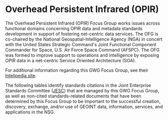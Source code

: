 # Overhead Persistent Infrared (OPIR)
The Overhead Persistent Infrared (OPIR) Focus Group works issues across functional domains concerning OPIR data and metadata standards development in support of fostering net-centric data services. The OFG is co-chaired by the National Geospatial-Intelligence Agency (NGA) in concert with the United States Strategic Command's Joint Functional Component Commander for Space, U.S. Air Force Space Command (AFSPC). The OFG was formed to improve support to operations and intelligence by exposing OPIR data in a net-centric Service Oriented Architecture (SOA).

For additional information regarding this GWG Focus Group, see their [Intelipedia site](https://www.intelink.gov/wiki/ONIR_Focus_Group).
 
The following tables identify standards citations in the Joint Enterprise Standards Committee ([JESC](https://nsgreg.nga.mil/JESC-approved.jsp)) that are managed by this GWG Focus Group, as well as non-cited standards-related documents that have been determined by this Focus Group to be important to the successful creation, discovery, exchange, and/or use of GEOINT data, information, services, and applications in the NSG.

 
